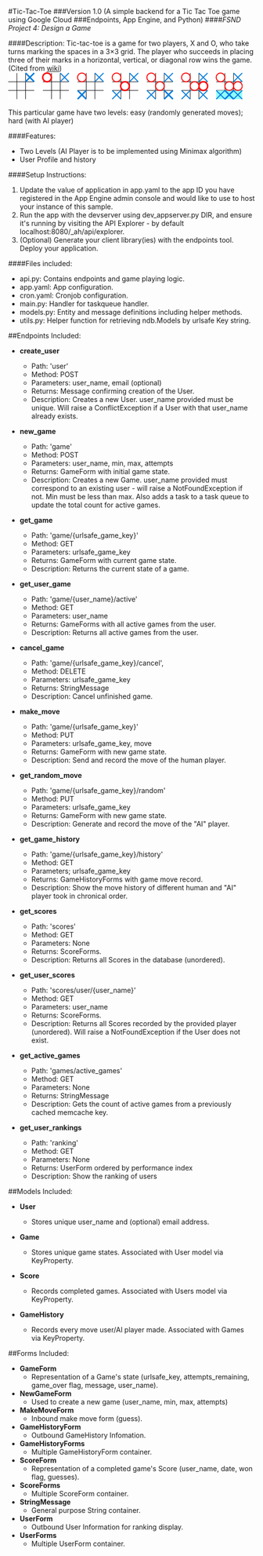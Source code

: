 #Tic-Tac-Toe
###Version 1.0 (A simple backend for a Tic Tac Toe game using Google Cloud
###Endpoints, App Engine, and Python) 
####*FSND Project 4: Design a Game*

####Description:
Tic-tac-toe is a  game for two players, X and O, who take turns marking the 
spaces in a 3×3 grid. The player who succeeds in placing three of their marks 
in a horizontal, vertical, or diagonal row wins the game. (Cited from [wiki][1])
![Example of one tic-tac-toe game, won by X](images/example.png)

This particular game have two levels: easy (randomly generated moves); 
hard (with AI player) 


####Features: 
- Two Levels (AI Player is to be implemented using Minimax algorithm)
- User Profile and history 

####Setup Instructions:
1.  Update the value of application in app.yaml to the app ID you have registered
 in the App Engine admin console and would like to use to host your instance of 
 this sample.
1.  Run the app with the devserver using dev_appserver.py DIR, and ensure it's
 running by visiting the API Explorer - by default localhost:8080/_ah/api/explorer.
1.  (Optional) Generate your client library(ies) with the endpoints tool.
 Deploy your application.

####Files included:
- api.py: Contains endpoints and game playing logic.
- app.yaml: App configuration.
- cron.yaml: Cronjob configuration.
- main.py: Handler for taskqueue handler.
- models.py: Entity and message definitions including helper methods.
- utils.py: Helper function for retrieving ndb.Models by urlsafe Key string.

##Endpoints Included:
 - **create_user**
    - Path: 'user'
    - Method: POST
    - Parameters: user_name, email (optional)
    - Returns: Message confirming creation of the User.
    - Description: Creates a new User. user_name provided must be unique. Will 
    raise a ConflictException if a User with that user_name already exists.
    
 - **new_game**
    - Path: 'game'
    - Method: POST
    - Parameters: user_name, min, max, attempts
    - Returns: GameForm with initial game state.
    - Description: Creates a new Game. user_name provided must correspond to an
    existing user - will raise a NotFoundException if not. Min must be less than
    max. Also adds a task to a task queue to update the total count for active games. 
     
 - **get_game**
    - Path: 'game/{urlsafe_game_key}'
    - Method: GET
    - Parameters: urlsafe_game_key
    - Returns: GameForm with current game state.
    - Description: Returns the current state of a game.
 

 - **get_user_game**
    - Path: 'game/{user_name}/active'
    - Method: GET
    - Parameters: user_name
    - Returns: GameForms with all active games from the user.
    - Description: Returns all active games from the user.

 - **cancel_game**
    - Path: 'game/{urlsafe_game_key}/cancel',
    - Method: DELETE
    - Parameters: urlsafe_game_key
    - Returns: StringMessage
    - Description: Cancel unfinished game.

 - **make_move**
    - Path: 'game/{urlsafe_game_key}'
    - Method: PUT
    - Parameters: urlsafe_game_key, move
    - Returns: GameForm with new game state.
    - Description: Send and record the move of the human player.

 - **get_random_move**
    - Path: 'game/{urlsafe_game_key}/random'
    - Method: PUT
    - Parameters: urlsafe_game_key
    - Returns: GameForm with new game state.
    - Description: Generate and record the move of the "AI" player.
 
 - **get_game_history**
    - Path: 'game/{urlsafe_game_key}/history'
    - Method: GET
    - Parameters; urlsafe_game_key
    - Returns: GameHistoryForms with game move record.
    - Description: Show the move history of different human and "AI" player took in chronical order.

 - **get_scores**
    - Path: 'scores'
    - Method: GET
    - Parameters: None
    - Returns: ScoreForms.
    - Description: Returns all Scores in the database (unordered).
    
 - **get_user_scores**
    - Path: 'scores/user/{user_name}'
    - Method: GET
    - Parameters: user_name
    - Returns: ScoreForms. 
    - Description: Returns all Scores recorded by the provided player (unordered).
    Will raise a NotFoundException if the User does not exist.
    
 - **get_active_games**
    - Path: 'games/active_games'
    - Method: GET
    - Parameters: None
    - Returns: StringMessage
    - Description: Gets the count of active games from a previously cached memcache key.

- **get_user_rankings**
    - Path: 'ranking'
    - Method: GET
    - Parameters: None
    - Returns: UserForm ordered by performance index
    - Description: Show the ranking of users


##Models Included:
 - **User**
    - Stores unique user_name and (optional) email address.
    
 - **Game**
    - Stores unique game states. Associated with User model via KeyProperty.
    
 - **Score**
    - Records completed games. Associated with Users model via KeyProperty.

 - **GameHistory**
    - Records every move user/AI player made. Associated with Games via KeyProperty.
    
##Forms Included:
 - **GameForm**
    - Representation of a Game's state (urlsafe_key, attempts_remaining,
    game_over flag, message, user_name).
 - **NewGameForm**
    - Used to create a new game (user_name, min, max, attempts)
 - **MakeMoveForm**
    - Inbound make move form (guess).
 - **GameHistoryForm**
    - Outbound GameHistory Infomation.
 - **GameHistoryForms**
    - Multiple GameHistoryForm container.
 - **ScoreForm**
    - Representation of a completed game's Score (user_name, date, won flag,
    guesses).
 - **ScoreForms**
    - Multiple ScoreForm container.
 - **StringMessage**
    - General purpose String container.
 - **UserForm**
    - Outbound User Information for ranking display.
 - **UserForms**
    - Multiple UserForm container.

 [1]: https://en.wikipedia.org/wiki/Tic-tac-toe



